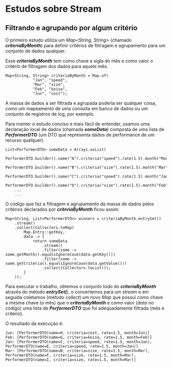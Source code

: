 # Estudos sobre Stream

## Filtrando e agrupando por algum critério

O primeiro estudo utiliza um _Map<String, String>_ (chamado **_criteriaByMonth_**) para definir critérios de filtragem e agrupamento para um conjunto de dados qualquer.

Esse **_criteriaByMonth_** tem como chave a sigla do mês e como valor o critério de filtragem dos dados para aquele mês.

```text
Map<String, String> criteriaByMonth = Map.of(
            "Jan", "speed",
            "Mar", "size",
            "Feb", "koisa",
            "Jun", "cost");
```

A massa de dados a ser filtrada e agrupada poderia ser qualquer coisa, como um mapeamento de uma consulta em banco de dados ou um conjunto de registros de log, por exemplo.

Para manter o estudo conciso e mais fácil de entender, usamos uma declaração local de dados (chamada **_someData_**) composta de uma lista de **_PerformerDTO_** (um DTO que representa dados de performance de um recurso qualquer).

```text
List<PerformerDTO> someData = Arrays.asList(
    PerformerDTO.builder().name("A").criteria("speed").rate(1.5).month("Mar").build(),
    PerformerDTO.builder().name("B").criteria("size").rate(1.5).month("Mar").build(),
    PerformerDTO.builder().name("C").criteria("speed").rate(1.5).month("Jan").build(),
    PerformerDTO.builder().name("D").criteria("size").rate(1.5).month("Feb").build(),
    ...
    ...
```

O código que faz a filtragem e agrupamento da massa de dados pelos critérios declarados por **_criteriaByMonth_** ficou assim:

```text
Map<String, List<PerformerDTO>> winners = criteriaByMonth.entrySet()
    .stream()
    .collect(Collectors.toMap(
        Map.Entry::getKey,
        data -> {
            return someData
                .stream()
                .filter(some -> some.getMonth().equalsIgnoreCase(data.getKey()))
                .filter(some -> some.getCriteria().equalsIgnoreCase(data.getValue()))
                .collect(Collectors.toList());
        }
    ));
```

Para executar o trabalho, obtemos o conjunto todo do **_criteriaByMonth_** através do método **_entrySet(_**), 
o convertemos para um _stream_ e em seguida coletamos (método _collect_) um novo _Map_ que possui como chave 
a mesma chave (o mês) que o **_criteriaByMonth_** e como valor (_data_ no código) uma lista de **_PerformerDTO_** que foi adequadamente filtrada (mês e critério).

O resultado da execução é:

```text
Jun: [PerformerDTO(name=H, criteria=cost, rate=1.5, month=Jun)]
Feb: [PerformerDTO(name=G, criteria=koisa, rate=1.5, month=Feb)]
Jan: [PerformerDTO(name=C, criteria=speed, rate=1.5, month=Jan), PerformerDTO(name=E, criteria=speed, rate=1.5, month=Jan)]
Mar: [PerformerDTO(name=B, criteria=size, rate=1.5, month=Mar), PerformerDTO(name=F, criteria=size, rate=1.5, month=Mar), PerformerDTO(name=I, criteria=size, rate=1.5, month=Mar)]
```
